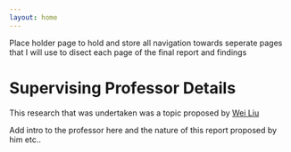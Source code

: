 ```yaml
---
layout: home
---
```


Place holder page to hold and store all navigation towards 
seperate pages that I will use to disect each page of the
final report and findings

# Supervising Professor Details

This research that was undertaken was a topic proposed by [Wei Liu](https://profiles.uts.edu.au/Wei.Liu)

Add intro to the professor here and the nature of this report proposed by him
etc..